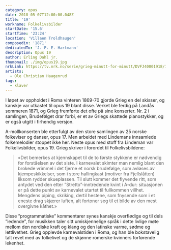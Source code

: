 ```yaml
---
category: opus
date: 2018-05-07T12:00:00.048Z
title: '19'
workname: Folkelivsbilder
startDate: '15.6'
startTime: '23:24'
location: 'Villaen Troldhaugen'
composedin: '1871'
dedicatedTo: 'J. P. E. Hartmann'
description: Opus 19
author: Erling Dahl jr.
thumbnail: ./img/opus19.jpg
nrkLink: https://tv.nrk.no/serie/grieg-minutt-for-minutt/DVFJ40001918/15-06-2018
artists:
  - Ole Christian Haagenrud
tags:
  - klaver
---
```

I løpet av oppholdet i Roma vinteren 1869-70 gjorde Grieg en del skisser, og kanskje var utkastet til opus 19 blant disse. Verket ble ferdig på Landås sommeren 1871, og Grieg fremførte det ofte på sine konserter. Nr. 2 i samlingen, Brudefølget drar forbi, er et av Griegs skattede pianostykker, og er også utgitt i firhendig versjon.

A-mollkonserten ble etterfulgt av den store samlingen av 25 norske folkeviser og danser, opus 17. Men arbeidet med Lindemans innsamlede folkemelodier stoppet ikke her. Neste opus med stoff fra Lindeman var Folkelivsbilder, opus 19.
Grieg skriver i forordet til Folkelivsbildene:

> «Det bemerkes at kjennskapet til de to første stykkene er nødvendig for forståelsen av det siste. I karnevalet skimter man nemlig blant den brokede vrimmel i det fjerne et norsk brudefølge, som avløses av kjempeskikkelser, som i store hallingkast (motiver fra Fjellslåtten) liksom rydder skueplassen. Til slutt kommer det flyvende ritt, som antydet ved den etter ”Stretto”-inntredende kvint i A-dur: situasjonen er på dette punkt av karnevalet utartet til fullkommen villhet. Mengdens piping, skriking, dertil hestene, som fnysende som i et eneste drag skjærer luften, alt fortoner seg til et bilde av den mest overgivne kåthet.»

Disse ”programmatiske” kommentarer synes kanskje overflødige og til dels ”ledende”, for musikken taler sitt umiskjennelige språk i dette livlige møte mellom den nordiske kraft og klang og den latinske varme, sødme og lettlivethet. Grieg opplevde karnevalstiden i Roma, og han ble bokstavelig talt revet med av folkelivet og de skjønne romerske kvinners forførende lekenhet.
